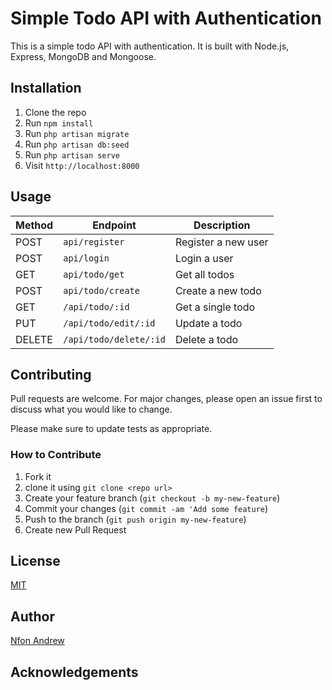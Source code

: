 # Simple Todo API with Authentication

This is a simple todo API with authentication. It is built with Node.js, Express, MongoDB and Mongoose.

## Installation

1. Clone the repo
2. Run `npm install`
3. Run `php artisan migrate`
4. Run `php artisan db:seed`
5. Run `php artisan serve`
6. Visit `http://localhost:8000`



## Usage

<!-- use table -->

| Method | Endpoint | Description |
| ------ | -------- | ----------- |
| POST | `api/register` | Register a new user |
| POST | `api/login` | Login a user |
| GET | `api/todo/get` | Get all todos |
| POST | `api/todo/create` | Create a new todo |
| GET | `/api/todo/:id` | Get a single todo |
| PUT | `/api/todo/edit/:id` | Update a todo |
| DELETE | `/api/todo/delete/:id` | Delete a todo |


## Contributing

Pull requests are welcome. For major changes, please open an issue first to discuss what you would like to change.

Please make sure to update tests as appropriate.

###  How to Contribute

1. Fork it
2. clone it using `git clone <repo url>`
3. Create your feature branch (`git checkout -b my-new-feature`)
4. Commit your changes (`git commit -am 'Add some feature`)
5. Push to the branch (`git push origin my-new-feature`)
6. Create new Pull Request

## License

[MIT](https://choosealicense.com/licenses/mit/)

## Author

<a href="https://twitter.com/nfonandrew73">Nfon Andrew</a>

## Acknowledgements


